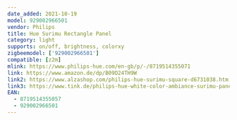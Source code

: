 ```yaml
---
date_added: 2021-10-19
model: 929002966501
vendor: Philips
title: Hue Surimu Rectangle Panel
category: light
supports: on/off, brightness, colorxy
zigbeemodel: ['929002966501']
compatible: [z2m]
mlink: https://www.philips-hue.com/en-gb/p/-/8719514355071
link: https://www.amazon.de/dp/B09D24TH9W
link2: https://www.alzashop.com/philips-hue-surimu-square-d6731038.htm
link3: https://www.tink.de/philips-hue-white-color-ambiance-surimu-panel
EAN: 
  - 8719514355057
  - 929002966501
---
```

